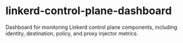 # linkerd-control-plane-dashboard
Dashboard for monitoring Linkerd control plane components, including identity, destination, policy, and proxy injector metrics.
